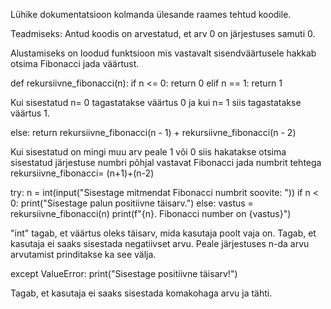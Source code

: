 Lühike dokumentatsioon kolmanda ülesande raames tehtud koodile.

Teadmiseks: Antud koodis on arvestatud, et arv 0 on järjestuses samuti 0.

Alustamiseks on loodud funktsioon mis vastavalt sisendväärtusele hakkab otsima Fibonacci jada väärtust. 

def rekursiivne_fibonacci(n): 
    if n <= 0:
        return 0
    elif n == 1:
        return 1

Kui sisestatud n= 0 tagastatakse väärtus 0 ja kui n= 1 siis tagastatakse väärtus 1. 

else:
        return rekursiivne_fibonacci(n - 1) + rekursiivne_fibonacci(n - 2)

Kui sisestatud on mingi muu arv peale 1 või 0 siis hakatakse otsima sisestatud järjestuse numbri põhjal vastavat Fibonacci jada numbrit tehtega rekursiivne_fibonacci= (n+1)+(n-2)

try:
    n = int(input("Sisestage mitmendat Fibonacci numbrit soovite: "))
    if n < 0:
        print("Sisestage palun positiivne täisarv.")
    else:
        vastus = rekursiivne_fibonacci(n)
        print(f"{n}. Fibonacci number on {vastus}")

"int" tagab, et väärtus oleks täisarv, mida kasutaja poolt vaja on. Tagab, et kasutaja ei saaks sisestada negatiivset arvu. Peale järjestuses n-da arvu arvutamist prinditakse ka see välja. 

except ValueError:
    print("Sisestage positiivne täisarv!")

Tagab, et kasutaja ei saaks sisestada komakohaga arvu ja tähti. 
